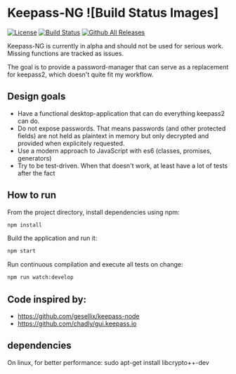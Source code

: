 # Keepass-NG ![Build Status Images]


[![License](http://img.shields.io/badge/license-GPLv3-blue.svg)](https://github.com/halfdane/keepass-ng/blob/master/LICENSE.md)
[![Build Status](http://img.shields.io/travis/halfdane/keepass-ng.svg)](http://travis-ci.org/halfdane/keepass-ng)
[![Github All Releases](https://img.shields.io/github/downloads/halfdane/keepass-ng/total.svg)]()

Keepass-NG is currently in alpha and should not be used for serious work.
Missing functions are tracked as issues.

The goal is to provide a password-manager that can serve as a replacement for keepass2, 
which doesn't quite fit my workflow.


## Design goals

- Have a functional desktop-application that can do everything keepass2 can do.
- Do not expose passwords. 
    That means passwords (and other protected fields) are not held as plaintext in memory but only decrypted 
    and provided when explicitely requested.
- Use a modern approach to JavaScript with es6 (classes, promises, generators)
- Try to be test-driven. When that doesn't work, at least have a lot of tests after the fact


## How to run

From the project directory, install dependencies using npm:

```bash
npm install
```

Build the application and run it:

```bash
npm start
```

Run continuous compilation and execute all tests on change:
```bash
npm run watch:develop
```


## Code inspired by:
- https://github.com/gesellix/keepass-node
- https://github.com/chadly/gui.keepass.io

## dependencies
On linux, for better performance:
sudo apt-get install libcrypto++-dev
